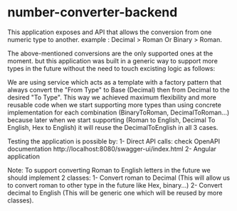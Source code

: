 # number-converter-backend

This application exposes and API that allows the conversion from one numeric type to another. example : Decimal > Roman Or Binary > Roman.

The above-mentioned conversions are the only supported ones at the moment. but this application was built in a generic way to support more types in the future without the need to touch excisting logic as follows: 

We are using service which acts as a template with a factory pattern that always convert the "From Type" to Base (Decimal) then from Decimal to the desired "To Type".
This way we achieved maximum flexibility and more reusable code when we start supporting more types than using concrete implementation for each combination (BinaryToRoman, DecimalToRoman...) because later when we start supporting (Roman to English, Decimal To English, Hex to English) it will reuse the DecimalToEnglish in all 3 cases. 

Testing the application is possible by: 
1- Direct API  calls: check OpenAPI documentation http://localhost:8080/swagger-ui/index.html
2- Angular application

Note: To support converting Roman to English letters in the future we should implement 2 classes: 
1- Convert roman to Decimal (This will allow us to convert roman to other type in the future like Hex, binary...)
2- Convert decimal to English (This will be generic one which will be reused by more classes).




